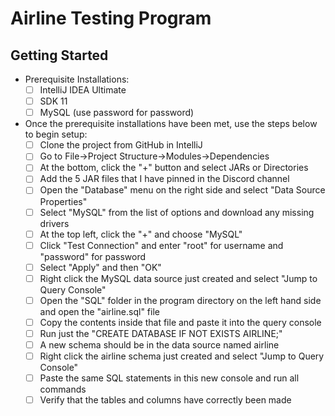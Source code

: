# Airline Testing Program

## Getting Started

- Prerequisite Installations:
	 - [ ] IntelliJ IDEA Ultimate
	 - [ ] SDK 11
	 - [ ] MySQL (use password for password)
 
 - Once the prerequisite installations have been met, use the steps below to begin setup:
	 - [ ] Clone the project from GitHub in IntelliJ
	 - [ ] Go to File->Project Structure->Modules->Dependencies
	 - [ ] At the bottom, click the "+" button and select JARs or Directories
	 - [ ] Add the 5 JAR files that I have pinned in the Discord channel
	 - [ ] Open the "Database" menu on the right side and select "Data Source Properties"
	 - [ ] Select "MySQL" from the list of options and download any missing drivers
   - [ ] At the top left, click the "+" and choose "MySQL"
   - [ ] Click "Test Connection" and enter "root" for username and "password" for password
   - [ ] Select "Apply" and then "OK"
   - [ ] Right click the MySQL data source just created and select "Jump to Query Console"
   - [ ] Open the "SQL" folder in the program directory on the left hand side and open the "airline.sql" file
   - [ ] Copy the contents inside that file and paste it into the query console
   - [ ] Run just the "CREATE DATABASE IF NOT EXISTS AIRLINE;"
   - [ ] A new schema should be in the data source named airline
   - [ ] Right click the airline schema just created and select "Jump to Query Console"
   - [ ] Paste the same SQL statements in this new console and run all commands
   - [ ] Verify that the tables and columns have correctly been made

